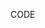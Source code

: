 CODE

<? $act=$HTTP_GET_VARS['act'];
// Starting the server...
if ($act=="start")
{
$output = shell_exec("./samp-server.exe start");
echo $output;
}
// Stopping the server...
elseif ($act=="stop")
{
$output = shell_exec("./samp-server.exe stop");
echo $output;
} ?>
